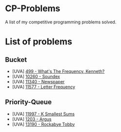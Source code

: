 # CP-Problems
A list of my competitive programming problems solved.

# List of problems

## Bucket

- [UVA]  [499 - What's The Frequency, Kenneth?](https://onlinejudge.org/index.php?option=com_onlinejudge&Itemid=8&category=24&page=show_problem&problem=440)
- [UVA] [10260 - Soundex](https://onlinejudge.org/index.php?option=com_onlinejudge&Itemid=8&category=24&page=show_problem&problem=1201)
- [UVA] [11340 - Newspaper](https://onlinejudge.org/index.php?option=com_onlinejudge&Itemid=8&page=show_problem&category=0&problem=2315)
- [UVA] [11577 - Letter Frequency](https://onlinejudge.org/index.php?option=com_onlinejudge&Itemid=8&category=24&page=show_problem&problem=2624)

## Priority-Queue

- [UVA] [11997 - K Smallest Sums](https://onlinejudge.org/index.php?option=com_onlinejudge&Itemid=8&category=24&page=show_problem&problem=3148)
- [UVA] [1203 - Argus](https://onlinejudge.org/index.php?option=com_onlinejudge&Itemid=8&category=24&page=show_problem&problem=3644)
- [UVA] [13190 - Rockabye Tobby](https://onlinejudge.org/index.php?option=com_onlinejudge&Itemid=8&page=show_problem&category=0&problem=5101)